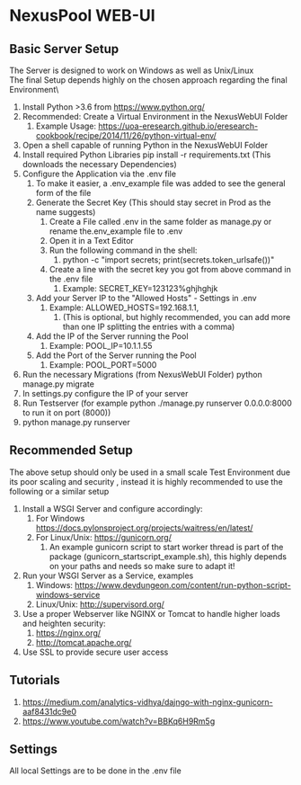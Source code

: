 # NexusPool WEB-UI

## Basic Server Setup

The Server is designed to work on Windows as well as Unix/Linux \
The final Setup depends highly on the chosen approach regarding the final Environment\

1. Install Python >3.6 from https://www.python.org/
2. Recommended: Create a Virtual Environment in the NexusWebUI Folder 
   1. Example Usage:
   https://uoa-eresearch.github.io/eresearch-cookbook/recipe/2014/11/26/python-virtual-env/
3. Open a shell capable of running Python in the NexusWebUI Folder
4. Install required Python Libraries
pip install -r requirements.txt
(This downloads the necessary Dependencies)
5. Configure the Application via the .env file
   1. To make it easier, a .env_example file was added to see the general form of the file
   2. Generate the Secret Key (This should stay secret in Prod as the name suggests)
      1. Create a File called .env in the same folder as manage.py or rename the.env_example file to .env
      2. Open it in a Text Editor
      3. Run the following command in the shell:
         1. python -c "import secrets; print(secrets.token_urlsafe())"
      4. Create a line with the secret key you got from above command in the .env file
         1. Example: SECRET_KEY=123123$%/$%ghjhghjk
   3. Add your Server IP to the "Allowed Hosts" - Settings in .env
      1. Example: ALLOWED_HOSTS=192.168.1.1, 
         1. (This is optional, but highly recommended, you can add more than one IP splitting the entries with a comma)
   4. Add the IP of the Server running the Pool 
      1. Example: POOL_IP=10.1.1.55
   5. Add the Port of the Server running the Pool
      1. Example: POOL_PORT=5000
6. Run the necessary Migrations (from NexusWebUI Folder)
python manage.py migrate
7. In settings.py configure the IP of your server
8. Run Testserver (for example python ./manage.py runserver 0.0.0.0:8000 to run it on port (8000))
9. python manage.py runserver


## Recommended Setup
The above setup should only be used in a small scale Test Environment due its poor scaling and security
, instead it is highly  recommended to use the following or a similar setup
1. Install a WSGI Server and configure accordingly:
   1. For Windows https://docs.pylonsproject.org/projects/waitress/en/latest/
   2. For Linux/Unix: https://gunicorn.org/
      1. An example gunicorn script to start worker thread is part of the package (gunicorn_startscript_example.sh), this highly depends on your paths and needs so make sure to adapt it!
2. Run your WSGI Server as a Service, examples 
   1. Windows: https://www.devdungeon.com/content/run-python-script-windows-service
   2. Linux/Unix: http://supervisord.org/
3. Use a proper Webserver like NGINX or Tomcat to handle higher loads and heighten security:
   1. https://nginx.org/
   2. http://tomcat.apache.org/
4. Use SSL to provide secure user access

## Tutorials
1. https://medium.com/analytics-vidhya/dajngo-with-nginx-gunicorn-aaf8431dc9e0
2. https://www.youtube.com/watch?v=BBKq6H9Rm5g


## Settings
All local Settings are to be done in the .env file

